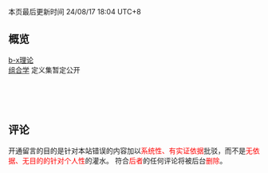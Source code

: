 <style>red{color: red;}</style>

本页最后更新时间 24/08/17 18:04 UTC+8

## 概览
[b-x理论](/pages/b-x_outline)  
[组合学](/pages/combinatorics) 定义集暂定公开  

<br><br><br>
## 评论
开通留言的目的是针对本站错误的内容加以<red>系统性、有实证依据</red>批驳，而不是<red>无依据、无目的的针对个人性</red>的灌水。
符合<red>后者</red>的任何评论将被后台<red>删除</red>。
<div id="gitalk-container"></div>
<link rel="stylesheet" href="https://unpkg.com/gitalk/dist/gitalk.css">
<script src="https://unpkg.com/gitalk/dist/gitalk.min.js"></script>
<script>
var gitalk = new Gitalk({
  clientID: 'Ov23licSxFdK9YLP1pwj',
  clientSecret: 'fdcfee462fdeb5cc67050dfd7b964544cffd6a52',
  repo: 'r-intmax.github.io',
  owner: 'r-intmax',
  admin: ['r-intmax'],
  title: 'comments',
  distractionFreeMode: false
})

gitalk.render('gitalk-container')
</script>

